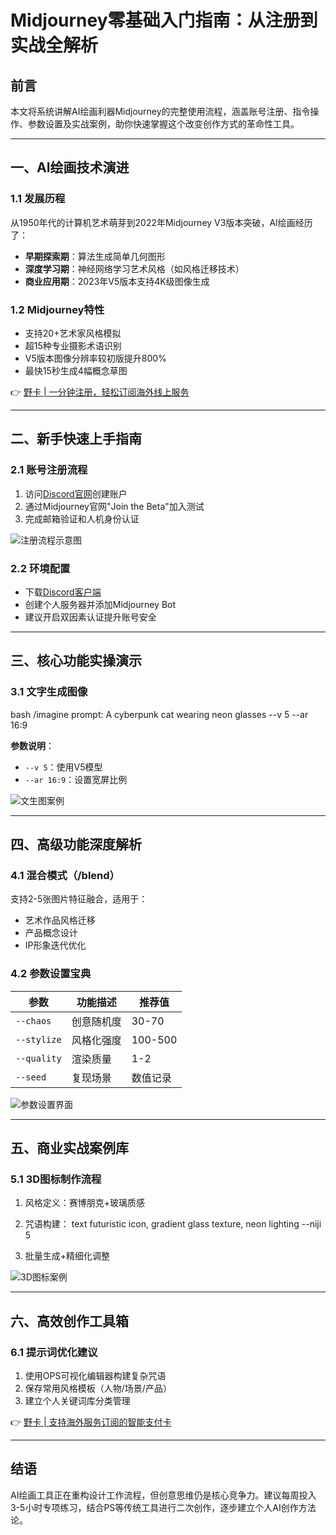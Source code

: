 # Midjourney零基础入门指南：从注册到实战全解析

## 前言
本文将系统讲解AI绘画利器Midjourney的完整使用流程，涵盖账号注册、指令操作、参数设置及实战案例，助你快速掌握这个改变创作方式的革命性工具。

---

## 一、AI绘画技术演进
### 1.1 发展历程
从1950年代的计算机艺术萌芽到2022年Midjourney V3版本突破，AI绘画经历了：
- **早期探索期**：算法生成简单几何图形
- **深度学习期**：神经网络学习艺术风格（如风格迁移技术）
- **商业应用期**：2023年V5版本支持4K级图像生成



### 1.2 Midjourney特性
- 支持20+艺术家风格模拟
- 超15种专业摄影术语识别
- V5版本图像分辨率较初版提升800%
- 最快15秒生成4幅概念草图

👉 [野卡 | 一分钟注册，轻松订阅海外线上服务](https://bbtdd.com/yeka)

---

## 二、新手快速上手指南
### 2.1 账号注册流程
1. 访问[Discord官网](https://discord.com/)创建账户
2. 通过Midjourney官网"Join the Beta"加入测试
3. 完成邮箱验证和人机身份认证

![注册流程示意图](https://cdnfile.sspai.com/2023/06/27/article/6e70c0c4211a2fe1472ac24340bf6421?imageView2/2/w/1120/q/40/interlace/1/ignore-error/1)

### 2.2 环境配置
- 下载[Discord客户端](https://discord.com/download)
- 创建个人服务器并添加Midjourney Bot
- 建议开启双因素认证提升账号安全

---

## 三、核心功能实操演示
### 3.1 文字生成图像
bash
/imagine prompt: A cyberpunk cat wearing neon glasses --v 5 --ar 16:9

**参数说明**：
- `--v 5`：使用V5模型
- `--ar 16:9`：设置宽屏比例

![文生图案例](https://cdnfile.sspai.com/2023/06/27/article/88f73b813509393ece2d9785a49af646?imageView2/2/w/1120/q/40/interlace/1/ignore-error/1)

---

## 四、高级功能深度解析
### 4.1 混合模式（/blend）
支持2-5张图片特征融合，适用于：
- 艺术作品风格迁移
- 产品概念设计
- IP形象迭代优化

### 4.2 参数设置宝典
| 参数 | 功能描述 | 推荐值 |
|------|----------|--------|
| `--chaos` | 创意随机度 | 30-70 |
| `--stylize` | 风格化强度 | 100-500 |
| `--quality` | 渲染质量 | 1-2 |
| `--seed` | 复现场景 | 数值记录 |

![参数设置界面](https://cdnfile.sspai.com/2023/06/27/article/e69f6e38c2b662624177d659b7a5daa2?imageView2/2/w/1120/q/40/interlace/1/ignore-error/1)

---

## 五、商业实战案例库
### 5.1 3D图标制作流程
1. 风格定义：赛博朋克+玻璃质感
2. 咒语构建：
   text
   futuristic icon, gradient glass texture, neon lighting --niji 5
   
3. 批量生成+精细化调整

![3D图标案例](https://cdnfile.sspai.com/2023/06/27/article/d18cd2a351ad63d74ac5e3a40ff52fd8?imageView2/2/w/1120/q/40/interlace/1/ignore-error/1)

---

## 六、高效创作工具箱
### 6.1 提示词优化建议
1. 使用OPS可视化编辑器构建复杂咒语
2. 保存常用风格模板（人物/场景/产品）
3. 建立个人关键词库分类管理

👉 [野卡 | 支持海外服务订阅的智能支付卡](https://bbtdd.com/yeka)

---

## 结语
AI绘画工具正在重构设计工作流程，但创意思维仍是核心竞争力。建议每周投入3-5小时专项练习，结合PS等传统工具进行二次创作，逐步建立个人AI创作方法论。